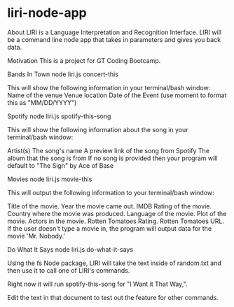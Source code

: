 # liri-node-app

About
LIRI is a Language Interpretation and Recognition Interface. LIRI will be a command line node app that takes in parameters and gives you back data.

Motivation
This is a project for GT Coding Bootcamp.

Bands In Town
node liri.js concert-this <insert Artist Name>

This will show the following information in your terminal/bash window:
Name of the venue
Venue location
Date of the Event (use moment to format this as "MM/DD/YYYY")

Spotify
node liri.js spotify-this-song <insert song title>

This will show the following information about the song in your terminal/bash window:

Artist(s)
The song's name
A preview link of the song from Spotify
The album that the song is from
If no song is provided then your program will default to "The Sign" by Ace of Base

Movies
node liri.js movie-this <insert movie title>

This will output the following information to your terminal/bash window:

Title of the movie.
Year the movie came out.
IMDB Rating of the movie.
Country where the movie was produced.
Language of the movie.
Plot of the movie.
Actors in the movie.
Rotten Tomatoes Rating.
Rotten Tomatoes URL.
If the user doesn't type a movie in, the program will output data for the movie 'Mr. Nobody.'

Do What It Says
node liri.js do-what-it-says

Using the fs Node package, LIRI will take the text inside of random.txt and then use it to call one of LIRI's commands.

Right now it will run spotify-this-song for "I Want it That Way,".

Edit the text in that document to test out the feature for other commands.

